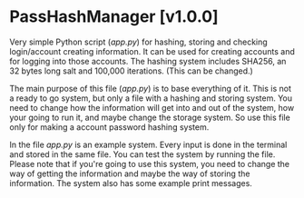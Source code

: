 # PassHashManager [v1.0.0]

Very simple Python script (*app.py*) for hashing, storing and checking login/account creating information. It can be used for creating accounts and for logging into those accounts. The hashing system includes SHA256, an 32 bytes long salt and 100,000 iterations. (This can be changed.)

The main purpose of this file (*app.py*) is to base everything of it. This is not a ready to go system, but only a file with a hashing and storing system. You need to change how the information will get into and out of the system, how your going to run it, and maybe change the storage system. So use this file only for making a account password hashing system.

In the file *app.py* is an example system. Every input is done in the terminal and stored in the same file. You can test the system by running the file. Please note that if you're going to use this system, you need to change the way of getting the information and maybe the way of storing the information. The system also has some example print messages.
